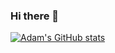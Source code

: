 ### Hi there 👋

[![Adam's GitHub stats](https://github-readme-stats.vercel.app/api?username=admajonse)](https://github.com/anuraghazra/github-readme-stats)

<!--
**AdmaJonse/admajonse** is a ✨ _special_ ✨ repository because its `README.md` (this file) appears on your GitHub profile.

Here are some ideas to get you started:

- 🔭 I’m currently working on ...
- 🌱 I’m currently learning ...
- 👯 I’m looking to collaborate on ...
- 🤔 I’m looking for help with ...
- 💬 Ask me about ...
- 📫 How to reach me: ...
- 😄 Pronouns: ...
- ⚡ Fun fact: ...
-->
